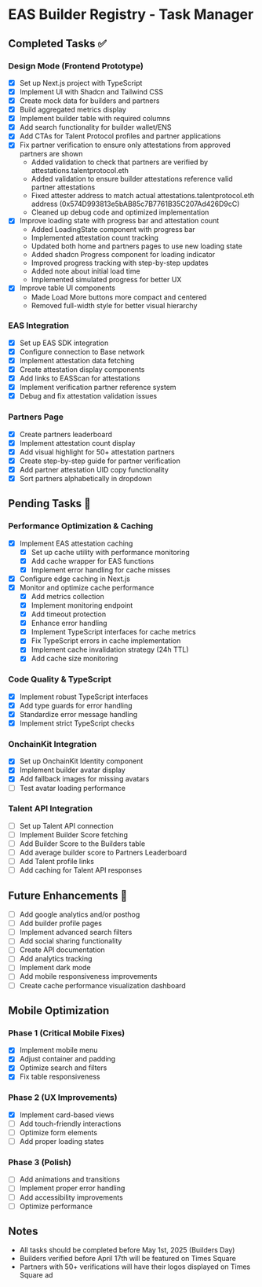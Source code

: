 # EAS Builder Registry - Task Manager

## Completed Tasks ✅

### Design Mode (Frontend Prototype)

- [x] Set up Next.js project with TypeScript
- [x] Implement UI with Shadcn and Tailwind CSS
- [x] Create mock data for builders and partners
- [x] Build aggregated metrics display
- [x] Implement builder table with required columns
- [x] Add search functionality for builder wallet/ENS
- [x] Add CTAs for Talent Protocol profiles and partner applications
- [x] Fix partner verification to ensure only attestations from approved partners are shown
  - Added validation to check that partners are verified by attestations.talentprotocol.eth
  - Added validation to ensure builder attestations reference valid partner attestations
  - Fixed attester address to match actual attestations.talentprotocol.eth address (0x574D993813e5bAB85c7B7761B35C207Ad426D9cC)
  - Cleaned up debug code and optimized implementation
- [x] Improve loading state with progress bar and attestation count
  - Added LoadingState component with progress bar
  - Implemented attestation count tracking
  - Updated both home and partners pages to use new loading state
  - Added shadcn Progress component for loading indicator
  - Improved progress tracking with step-by-step updates
  - Added note about initial load time
  - Implemented simulated progress for better UX
- [x] Improve table UI components
  - Made Load More buttons more compact and centered
  - Removed full-width style for better visual hierarchy

### EAS Integration

- [x] Set up EAS SDK integration
- [x] Configure connection to Base network
- [x] Implement attestation data fetching
- [x] Create attestation display components
- [x] Add links to EASScan for attestations
- [x] Implement verification partner reference system
- [x] Debug and fix attestation validation issues

### Partners Page

- [x] Create partners leaderboard
- [x] Implement attestation count display
- [x] Add visual highlight for 50+ attestation partners
- [x] Create step-by-step guide for partner verification
- [x] Add partner attestation UID copy functionality
- [x] Sort partners alphabetically in dropdown

## Pending Tasks 📝

### Performance Optimization & Caching

- [x] Implement EAS attestation caching
  - [x] Set up cache utility with performance monitoring
  - [x] Add cache wrapper for EAS functions
  - [x] Implement error handling for cache misses
- [x] Configure edge caching in Next.js
- [x] Monitor and optimize cache performance
  - [x] Add metrics collection
  - [x] Implement monitoring endpoint
  - [x] Add timeout protection
  - [x] Enhance error handling
  - [x] Implement TypeScript interfaces for cache metrics
  - [x] Fix TypeScript errors in cache implementation
  - [x] Implement cache invalidation strategy (24h TTL)
  - [x] Add cache size monitoring

### Code Quality & TypeScript

- [x] Implement robust TypeScript interfaces
- [x] Add type guards for error handling
- [x] Standardize error message handling
- [x] Implement strict TypeScript checks

### OnchainKit Integration

- [x] Set up OnchainKit Identity component
- [x] Implement builder avatar display
- [x] Add fallback images for missing avatars
- [ ] Test avatar loading performance

### Talent API Integration

- [ ] Set up Talent API connection
- [ ] Implement Builder Score fetching
- [ ] Add Builder Score to the Builders table
- [ ] Add average builder score to Partners Leaderboard
- [ ] Add Talent profile links
- [ ] Add caching for Talent API responses

## Future Enhancements 🔮

- [ ] Add google analytics and/or posthog
- [ ] Add builder profile pages
- [ ] Implement advanced search filters
- [ ] Add social sharing functionality
- [ ] Create API documentation
- [ ] Add analytics tracking
- [ ] Implement dark mode
- [ ] Add mobile responsiveness improvements
- [ ] Create cache performance visualization dashboard

## Mobile Optimization

### Phase 1 (Critical Mobile Fixes)

- [x] Implement mobile menu
- [x] Adjust container and padding
- [x] Optimize search and filters
- [x] Fix table responsiveness

### Phase 2 (UX Improvements)

- [x] Implement card-based views
- [ ] Add touch-friendly interactions
- [ ] Optimize form elements
- [ ] Add proper loading states

### Phase 3 (Polish)

- [ ] Add animations and transitions
- [ ] Implement proper error handling
- [ ] Add accessibility improvements
- [ ] Optimize performance

## Notes

- All tasks should be completed before May 1st, 2025 (Builders Day)
- Builders verified before April 17th will be featured on Times Square
- Partners with 50+ verifications will have their logos displayed on Times Square ad

